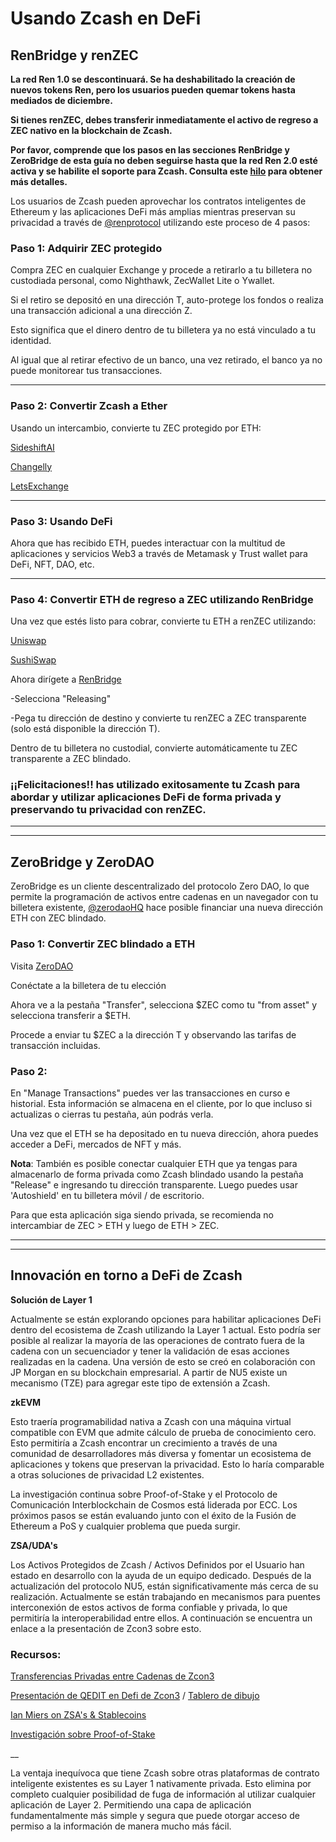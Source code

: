 # Usando Zcash en DeFi


## RenBridge y renZEC

**La red Ren 1.0 se descontinuará. Se ha deshabilitado la creación de nuevos tokens Ren, pero los usuarios pueden quemar tokens hasta mediados de diciembre.**

**Si tienes renZEC, debes transferir inmediatamente el activo de regreso a ZEC nativo en la blockchain de Zcash.**

**Por favor, comprende que los pasos en las secciones RenBridge y ZeroBridge de esta guía no deben seguirse hasta que la red Ren 2.0 esté activa y se habilite el soporte para Zcash. Consulta este [hilo](https://forum.zcashcommunity.com/t/ren-1-0-being-sunset-bridge-renzec-to-native-zec-as-soon-as-possible/43393) para obtener más detalles.**

Los usuarios de Zcash pueden aprovechar los contratos inteligentes de Ethereum y las aplicaciones DeFi más amplias mientras preservan su privacidad a través de [@renprotocol](https://twitter.com/renprotocol) utilizando este proceso de 4 pasos:


### Paso 1: Adquirir ZEC protegido

Compra ZEC en cualquier Exchange y procede a retirarlo a tu billetera no custodiada personal, como Nighthawk, ZecWallet Lite o Ywallet.

Si el retiro se depositó en una dirección T, auto-protege los fondos o realiza una transacción adicional a una dirección Z.

Esto significa que el dinero dentro de tu billetera ya no está vinculado a tu identidad.

Al igual que al retirar efectivo de un banco, una vez retirado, el banco ya no puede monitorear tus transacciones.

___

### Paso 2: Convertir Zcash a Ether

Usando un intercambio, convierte tu ZEC protegido por ETH:

[SideshiftAI](https://sideshift.ai)

[Changelly](https://changelly.com)

[LetsExchange](https://letsexchange.io)

___

### Paso 3: Usando DeFi

Ahora que has recibido ETH, puedes interactuar con la multitud de aplicaciones y servicios Web3 a través de Metamask y Trust wallet para DeFi, NFT, DAO, etc.

___

### Paso 4: Convertir ETH de regreso a ZEC utilizando RenBridge

Una vez que estés listo para cobrar, convierte tu ETH a renZEC utilizando:

   [Uniswap](https://app.uniswap.org/#/swap?chain=mainnet)
 
   [SushiSwap](https://app.sushi.com/swap)
   
   
Ahora dirígete a [RenBridge](https://bridge.renproject.io/mint) 

-Selecciona "Releasing"

-Pega tu dirección de destino y convierte tu renZEC a ZEC transparente (solo está disponible la dirección T).

Dentro de tu billetera no custodial, convierte automáticamente tu ZEC transparente a ZEC blindado.

### ¡¡Felicitaciones!! has utilizado exitosamente tu Zcash para abordar y utilizar aplicaciones DeFi de forma privada y preservando tu privacidad con renZEC.


___
___


## ZeroBridge y ZeroDAO


ZeroBridge es un cliente descentralizado del protocolo Zero DAO, lo que permite la programación de activos entre cadenas en un navegador con tu billetera existente, [@zerodaoHQ](https://twitter.com/zerodaoHQ) hace posible financiar una nueva dirección ETH con ZEC blindado.

### Paso 1: Convertir ZEC blindado a ETH

Visita [ZeroDAO](https://bridge.zerodao.com/#/transfer/ETH) 

Conéctate a la billetera de tu elección

Ahora ve a la pestaña "Transfer", selecciona $ZEC como tu "from asset" y selecciona transferir a $ETH.

Procede a enviar tu $ZEC a la dirección T y observando las tarifas de transacción incluidas.


### Paso 2:


En "Manage Transactions" puedes ver las transacciones en curso e historial. Esta información se almacena en el cliente, por lo que incluso si actualizas o cierras tu pestaña, aún podrás verla.

Una vez que el ETH se ha depositado en tu nueva dirección, ahora puedes acceder a DeFi, mercados de NFT y más.



**Nota**: También es posible conectar cualquier ETH que ya tengas para almacenarlo de forma privada como Zcash blindado usando la pestaña "Release" e ingresando tu dirección transparente. Luego puedes usar 'Autoshield' en tu billetera móvil / de escritorio.

   Para que esta aplicación siga siendo privada, se recomienda no intercambiar de ZEC > ETH y luego de ETH > ZEC.
   
   
   
   
___
___

## Innovación en torno a DeFi de Zcash

**Solución de Layer 1**

Actualmente se están explorando opciones para habilitar aplicaciones DeFi dentro del ecosistema de Zcash utilizando la Layer 1 actual. Esto podría ser posible al realizar la mayoría de las operaciones de contrato fuera de la cadena con un secuenciador y tener la validación de esas acciones realizadas en la cadena. Una versión de esto se creó en colaboración con JP Morgan en su blockchain empresarial. A partir de NU5 existe un mecanismo (TZE) para agregar este tipo de extensión a Zcash.

**zkEVM**

Esto traería programabilidad nativa a Zcash con una máquina virtual compatible con EVM que admite cálculo de prueba de conocimiento cero. Esto permitiría a Zcash encontrar un crecimiento a través de una comunidad de desarrolladores más diversa y fomentar un ecosistema de aplicaciones y tokens que preservan la privacidad. Esto lo haría comparable a otras soluciones de privacidad L2 existentes.

La investigación continua sobre Proof-of-Stake y el Protocolo de Comunicación Interblockchain de Cosmos está liderada por ECC. Los próximos pasos se están evaluando junto con el éxito de la Fusión de Ethereum a PoS y cualquier problema que pueda surgir.

**ZSA/UDA's**

Los Activos Protegidos de Zcash / Activos Definidos por el Usuario han estado en desarrollo con la ayuda de un equipo dedicado. Después de la actualización del protocolo NU5, están significativamente más cerca de su realización. Actualmente se están trabajando en mecanismos para puentes interconexión de estos activos de forma confiable y privada, lo que permitiría la interoperabilidad entre ellos. A continuación se encuentra un enlace a la presentación de Zcon3 sobre esto.


### Recursos:

[Transferencias Privadas entre Cadenas de Zcon3](https://youtu.be/vCvMk2-CJN8)

[Presentación de QEDIT en Defi de Zcon3](https://youtu.be/EGjcYhovty0) / [Tablero de dibujo](https://miro.com/app/board/uXjVOhuveHo=/)

[Ian Miers on ZSA's & Stablecoins](https://www.youtube.com/watch?v=hJMWE3zLIcs)

[Investigación sobre Proof-of-Stake](https://electriccoin.co/blog/proof-of-stake-research-overview-1/)

__

La ventaja inequívoca que tiene Zcash sobre otras plataformas de contrato inteligente existentes es su Layer 1 nativamente privada. Esto elimina por completo cualquier posibilidad de fuga de información al utilizar cualquier aplicación de Layer 2. Permitiendo una capa de aplicación fundamentalmente más simple y segura que puede otorgar acceso de permiso a la información de manera mucho más fácil.
